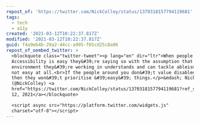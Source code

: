```yaml
---
repost_of: 'https://twitter.com/NickColley/status/1370318157794119681'
tags:
  - tech
  - a11y
created: '2021-03-12T10:22:37.817Z'
modified: '2021-03-12T10:22:37.817Z'
guid: f4a9eb4b-29a2-44cc-a995-f65cd25c8a96
repost_of_oembed_twitter: >
  <blockquote class="twitter-tweet"><p lang="en" dir="ltr">When people say
  Accessibility is easy they&#39;re saying so with the assumption that the
  environment they&#39;re working in understands and can tackle ableism. That is
  not easy at all.<br>If the people around you don&#39;t value disabled people
  then they won&#39;t prioritise &#39;easy&#39; things.</p>&mdash; Nick
  (@NickColley) <a
  href="https://twitter.com/NickColley/status/1370318157794119681?ref_src=twsrc%5Etfw">March
  12, 2021</a></blockquote>

  <script async src="https://platform.twitter.com/widgets.js"
  charset="utf-8"></script>
---
```

 
